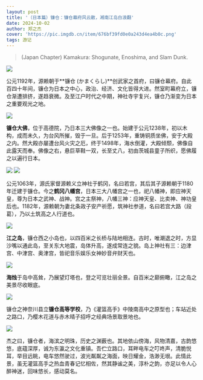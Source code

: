 ```yaml
---
layout: post
title: '（日本篇）镰仓：镰仓幕府风云散，湘南江岛白浪翻'
date: 2024-10-02
author: 郑之杰
cover: 'https://pic.imgdb.cn/item/676bf39fd0e0a243d4ea4b0c.png'
tags: 游记
---
```


> (Japan Chapter) Kamakura: Shogunate, Enoshima, and Slam Dunk.

![](https://pic.imgdb.cn/item/676bf39fd0e0a243d4ea4b0c.png)

公元1192年，源赖朝于**镰仓 (かまくらし)**创武家之首府，曰镰仓幕府。自此百四十年间，镰仓为日本之中心，政治、经济、文化皆得大进。然室町幕府立，镰仓渐遭排挤，遂趋衰微。及至江户时代之中期，神社寺宇复兴，镰仓乃渐变为日本之重要观光之地。

![](https://pic.imgdb.cn/item/676bf6dfd0e0a243d4ea4c3b.png)

**镰仓大佛**，位于高德院，乃日本三大佛像之一也。始建于公元1238年，初以木构，成而未久，为台风所摧，毁于一旦。后于1253年，重铸铜质坐佛，安于大殿之内。然大殿亦屡遭台风火灾之厄，终于1498年，海水倒灌，大殿倾颓，佛像自此露天而奉。佛像之右，悬巨草鞋一双，长至丈八，初由茨城县童子所织，愿佛履之以遍行日本。

![](https://pic.imgdb.cn/item/676bf6e0d0e0a243d4ea4c3d.jpg)
![](https://pic.imgdb.cn/item/676bf67cd0e0a243d4ea4c1a.png)

公元1063年，源氏家督源赖义立神社于鹤冈，名曰若宫，其后其子源赖朝于1180年迁建于镰仓。今之**鹤冈八幡宫**，日本三大八幡宫之一也，祀八幡神，即应神天皇，尊为日本之武神、战神。宫之主祭神，八幡三神：应神天皇、比卖神、神功皇后也。1182年，源赖朝为妻北条政子安产祈愿，筑神社参道，名曰若宫大路（段葛），乃以土筑高之人行道也。

![](https://pic.imgdb.cn/item/676bf67bd0e0a243d4ea4c19.png)

**江之岛**，镰仓西之小岛也，以四百米之长桥与陆地相连。古时，唯潮退之时，方显沙嘴以通此岛，至关东大地震，岛体升高，遂成常连之貌。岛上神社有三：边津宫、中津宫、奥津宫，皆祀音乐娱乐女神妙音弁财天也。

![](https://pic.imgdb.cn/item/676bf67dd0e0a243d4ea4c1b.png)

**海烛**于岛中高耸，乃展望灯塔也，登之可览壮丽全景。自百米之巅俯瞰，江之岛之美景尽收眼底。

![](https://pic.imgdb.cn/item/676bf6dfd0e0a243d4ea4c3c.png)

镰仓之神奈川县立**镰仓高等学校**，乃《灌篮高手》中陵南高中之原型也；车站近处之路口，乃樱木花道与赤木晴子招呼之经典场景取景地也。

![](https://pic.imgdb.cn/item/676bf67bd0e0a243d4ea4c18.png)

杰之曰，镰仓者，海滨之明珠，历史之渊薮也。其地依山傍海，风物清嘉，古韵悠悠，底蕴深厚，诚为东瀛之文化重镇。吾伫立路口，耳畔电车之叮咚声，清脆悦耳，举目远眺，电车悠然驶过，波光粼粼之海面，映日耀金，浩渺无垠。此情此景，虽无灌篮高手之热血青春记忆相佐，然其静谧之美，淳朴之韵，亦足以令人心醉神迷，回味悠长，感动莫名。
